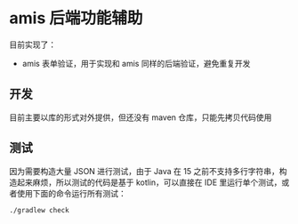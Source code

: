 # amis 后端功能辅助

目前实现了：

* amis 表单验证，用于实现和 amis 同样的后端验证，避免重复开发

## 开发

目前主要以库的形式对外提供，但还没有 maven 仓库，只能先拷贝代码使用

## 测试

因为需要构造大量 JSON 进行测试，由于 Java 在 15 之前不支持多行字符串，构造起来麻烦，所以测试的代码是基于 kotlin，可以直接在 IDE 里运行单个测试，或者使用下面的命令运行所有测试：

```
./gradlew check
```